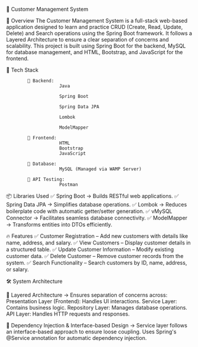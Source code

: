 📌 Customer Management System

📝 Overview
The Customer Management System is a full-stack web-based application designed to learn and practice CRUD (Create, Read, Update, Delete) and Search operations using the Spring Boot framework. It follows a Layered Architecture to ensure a clear separation of concerns and scalability. This project is built using Spring Boot for the backend, MySQL for database management, and HTML, Bootstrap, and JavaScript for the frontend.

🚀 Tech Stack

            🔹 Backend:
                        Java
                        
                        Spring Boot
                        
                        Spring Data JPA
                        
                        Lombok
                        
                        ModelMapper
            
            🔹 Frontend:
                        HTML
                        Bootstrap
                        JavaScript
            
            🔹 Database:
                        MySQL (Managed via WAMP Server)
            
            🔹 API Testing:
                        Postman

📦 Libraries Used
      ✅ Spring Boot → Builds RESTful web applications.
      ✅ Spring Data JPA → Simplifies database operations.
      ✅ Lombok → Reduces boilerplate code with automatic getter/setter generation.
      ✅ vMySQL Connector → Facilitates seamless database connectivity.
      ✅ ModelMapper → Transforms entities into DTOs efficiently.

🔥 Features
      ✅ Customer Registration – Add new customers with details like name, address, and salary.
      ✅ View Customers – Display customer details in a structured table.
      ✅ Update Customer Information – Modify existing customer data.
      ✅ Delete Customer – Remove customer records from the system.
      ✅ Search Functionality – Search customers by ID, name, address, or salary.

🛠️ System Architecture

🔹 Layered Architecture → Ensures separation of concerns across:
        Presentation Layer (Frontend): Handles UI interactions.
        Service Layer: Contains business logic.
        Repository Layer: Manages database operations.
        API Layer: Handles HTTP requests and responses.

🔹 Dependency Injection & Interface-based Design →
        Service layer follows an interface-based approach to ensure loose coupling.
        Uses Spring's @Service annotation for automatic dependency injection.
